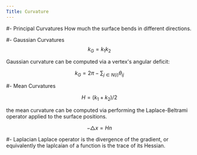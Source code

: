 ```yaml
---
Title: Curvature  
---
```

 

#- Principal Curvatures
How much the surface bends in different directions.

 

#- Gaussian Curvatures
$$k_G=k_1k_2$$

Gaussian curvature can be computed via a vertex's angular deficit:

$$k_G=2\pi - \sum_{j\in N(i)}\theta_{ij}$$

#- Mean Curvatures

$$H =(k_1+ k_2) / 2$$

the mean curvature can be computed via performing the Laplace-Beltrami operator applied to the surface positions.


$$-\triangle  x = Hn$$

#- Laplacian
Laplace operator is the divergence of the gradient, or equivalently the laplcaian of a function is the trace of its Hessian. 
